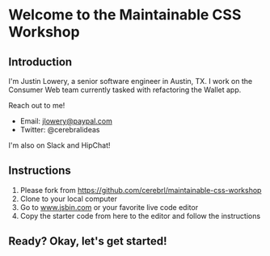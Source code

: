 # Welcome to the Maintainable CSS Workshop

## Introduction

I'm Justin Lowery, a senior software engineer in Austin, TX. I work on the Consumer Web team currently tasked with refactoring the Wallet app.

Reach out to me!

- Email: jlowery@paypal.com
- Twitter: @cerebralideas

I'm also on Slack and HipChat!

## Instructions

1. Please fork from https://github.com/cerebrl/maintainable-css-workshop
2. Clone to your local computer
3. Go to www.jsbin.com or your favorite live code editor
4. Copy the starter code from here to the editor and follow the instructions

## Ready? Okay, let's get started!
